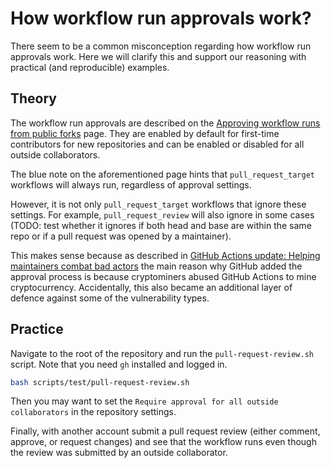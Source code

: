 # How workflow run approvals work?

There seem to be a common misconception regarding how workflow run approvals work. Here we will clarify this and support our reasoning with practical (and reproducible) examples.

## Theory

The workflow run approvals are described on the [Approving workflow runs from public forks](https://docs.github.com/en/actions/managing-workflow-runs/approving-workflow-runs-from-public-forks) page. They are enabled by default for first-time contributors for new repositories and can be enabled or disabled for all outside collaborators.

The blue note on the aforementioned page hints that `pull_request_target` workflows will always run, regardless of approval settings.

However, it is not only `pull_request_target` workflows that ignore these settings. For example, `pull_request_review` will also ignore in some cases (TODO: test whether it ignores if both head and base are within the same repo or if a pull request was opened by a maintainer).

This makes sense because as described in [GitHub Actions update: Helping maintainers combat bad actors](https://github.blog/2021-04-22-github-actions-update-helping-maintainers-combat-bad-actors/) the main reason why GitHub added the approval process is because cryptominers abused GitHub Actions to mine cryptocurrency. Accidentally, this also became an additional layer of defence against some of the vulnerability types.

## Practice

Navigate to the root of the repository and run the `pull-request-review.sh` script. Note that you need `gh` installed and logged in.

```bash
bash scripts/test/pull-request-review.sh
```

Then you may want to set the `Require approval for all outside collaborators` in the repository settings.

Finally, with another account submit a pull request review (either comment, approve, or request changes) and see that the workflow runs even though the review was submitted by an outside collaborator.
